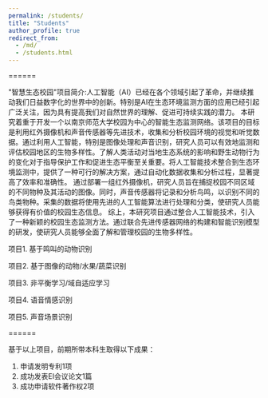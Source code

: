 ```yaml
---
permalink: /students/
title: "Students"
author_profile: true
redirect_from: 
  - /md/
  - /students.html
---
```




======

"智慧生态校园"项目简介:人工智能（AI）已经在各个领域引起了革命，并继续推动我们日益数字化的世界中的创新。特别是AI在生态环境监测方面的应用已经引起广泛关注，因为具有提高我们对自然世界的理解、促进可持续实践的潜力。
本研究着重于开发一个以南京师范大学校园为中心的智能生态监测网络。该项目的目标是利用红外摄像机和声音传感器等先进技术，收集和分析校园环境的视觉和听觉数据。通过利用人工智能，特别是图像处理和声音识别，研究人员可以有效地监测和评估校园地区的生物多样性。了解人类活动对当地生态系统的影响和野生动物行为的变化对于指导保护工作和促进生态平衡至关重要。将人工智能技术整合到生态环境监测中，提供了一种可行的解决方案，通过自动化数据收集和分析过程，显著提高了效率和准确性。
通过部署一组红外摄像机，研究人员旨在捕捉校园不同区域的不同物种及其活动的图像。同时，声音传感器将记录和分析鸟鸣，以识别不同的鸟类物种。采集的数据将使用先进的人工智能算法进行处理和分类，使研究人员能够获得有价值的校园生态信息。
综上，本研究项目通过整合人工智能技术，引入了一种新颖的校园生态监测方法。通过联合先进传感器网络的构建和智能识别模型的研发，使研究人员能够全面了解和管理校园的生物多样性。


项目1. 基于鸣叫的动物识别

项目2. 基于图像的动物/水果/蔬菜识别

项目3. 非平衡学习/域自适应学习

项目4. 语音情感识别

项目5. 声音场景识别

======

基于以上项目，前期所带本科生取得以下成果：

1. 申请发明专利1项
2. 成功发表EI会议论文1篇
3. 成功申请软件著作权2项




